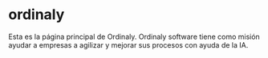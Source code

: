 # ordinaly
Esta es la página principal de Ordinaly. Ordinaly software tiene como misión ayudar a empresas a agilizar y mejorar sus procesos con ayuda de la IA.
